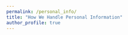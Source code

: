 ```yaml
---
permalink: /personal_info/
title: "How We Handle Personal Information"
author_profile: true
---
```

